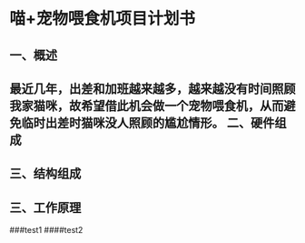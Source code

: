 
喵+宠物喂食机项目计划书
==
一、概述
--
  最近几年，出差和加班越来越多，越来越没有时间照顾我家猫咪，故希望借此机会做一个宠物喂食机，从而避免临时出差时猫咪没人照顾的尴尬情形。
二、硬件组成
--

三、结构组成
--


三、工作原理
--

###test1
####test2
